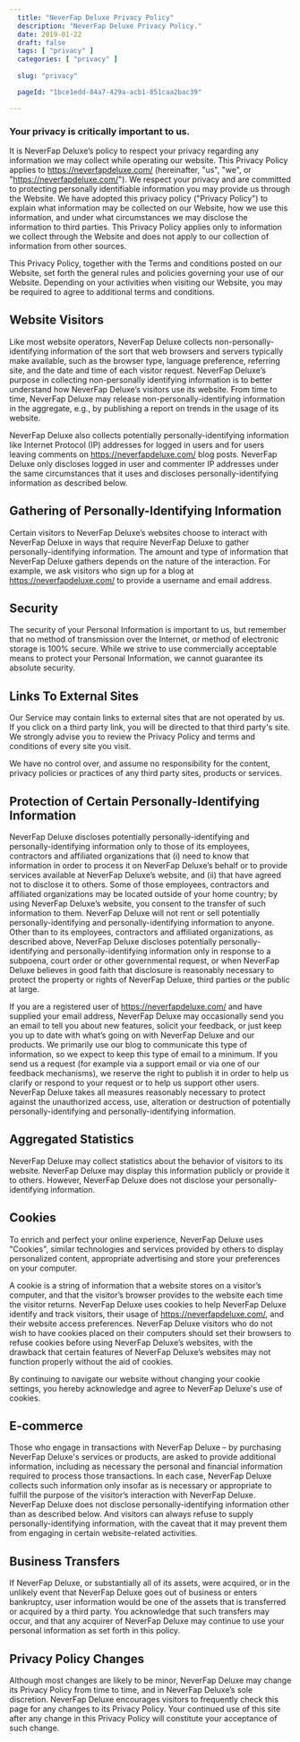 ```yaml
---
  title: "NeverFap Deluxe Privacy Policy"
  description: "NeverFap Deluxe Privacy Policy."
  date: 2019-01-22
  draft: false
  tags: [ "privacy" ]
  categories: [ "privacy" ]
  
  slug: "privacy"

  pageId: "1bce1edd-84a7-429a-acb1-851caa2bac39"

---
```


### Your privacy is critically important to us.
<!-- NeverFap Deluxe is located at:<br/>
<address>
  NeverFap Deluxe<br/> <br/>0434508716			</address>
-->
It is NeverFap Deluxe’s policy to respect your privacy regarding any information we may collect while operating our website. This Privacy Policy applies to <a href="https://neverfapdeluxe.com/">https://neverfapdeluxe.com/</a> (hereinafter, "us", "we", or "https://neverfapdeluxe.com/"). We respect your privacy and are committed to protecting personally identifiable information you may provide us through the Website. We have adopted this privacy policy ("Privacy Policy") to explain what information may be collected on our Website, how we use this information, and under what circumstances we may disclose the information to third parties. This Privacy Policy applies only to information we collect through the Website and does not apply to our collection of information from other sources.

This Privacy Policy, together with the Terms and conditions posted on our Website, set forth the general rules and policies governing your use of our Website. Depending on your activities when visiting our Website, you may be required to agree to additional terms and conditions.

## Website Visitors

Like most website operators, NeverFap Deluxe collects non-personally-identifying information of the sort that web browsers and servers typically make available, such as the browser type, language preference, referring site, and the date and time of each visitor request. NeverFap Deluxe’s purpose in collecting non-personally identifying information is to better understand how NeverFap Deluxe’s visitors use its website. From time to time, NeverFap Deluxe may release non-personally-identifying information in the aggregate, e.g., by publishing a report on trends in the usage of its website.

NeverFap Deluxe also collects potentially personally-identifying information like Internet Protocol (IP) addresses for logged in users and for users leaving comments on https://neverfapdeluxe.com/ blog posts. NeverFap Deluxe only discloses logged in user and commenter IP addresses under the same circumstances that it uses and discloses personally-identifying information as described below.


## Gathering of Personally-Identifying Information

Certain visitors to NeverFap Deluxe’s websites choose to interact with NeverFap Deluxe in ways that require NeverFap Deluxe to gather personally-identifying information. The amount and type of information that NeverFap Deluxe gathers depends on the nature of the interaction. For example, we ask visitors who sign up for a blog at https://neverfapdeluxe.com/ to provide a username and email address.


## Security

The security of your Personal Information is important to us, but remember that no method of transmission over the Internet, or method of electronic storage is 100% secure. While we strive to use commercially acceptable means to protect your Personal Information, we cannot guarantee its absolute security.


<!-- ## Advertisements

Ads appearing on our website may be delivered to users by advertising partners, who may set cookies. These cookies allow the ad server to recognize your computer each time they send you an online advertisement to compile information about you or others who use your computer. This information allows ad networks to, among other things, deliver targeted advertisements that they believe will be of most interest to you. This Privacy Policy covers the use of cookies by NeverFap Deluxe and does not cover the use of cookies by any advertisers.
 -->

## Links To External Sites

Our Service may contain links to external sites that are not operated by us. If you click on a third party link, you will be directed to that third party's site. We strongly advise you to review the Privacy Policy and terms and conditions of every site you visit.

We have no control over, and assume no responsibility for the content, privacy policies or practices of any third party sites, products or services.


<!-- ## Https://neverfapdeluxe.com/ uses Google AdWords for remarketing

Https://neverfapdeluxe.com/ uses the remarketing services to advertise on third party websites (including Google) to previous visitors to our site. It could mean that we advertise to previous visitors who haven’t completed a task on our site, for example using the contact form to make an enquiry. This could be in the form of an advertisement on the Google search results page, or a site in the Google Display Network. Third-party vendors, including Google, use cookies to serve ads based on someone’s past visits. Of course, any data collected will be used in accordance with our own privacy policy and Google’s privacy policy.

You can set preferences for how Google advertises to you using the Google Ad Preferences page, and if you want to you can opt out of interest-based advertising entirely by cookie settings or permanently using a browser plugin.
 -->

## Protection of Certain Personally-Identifying Information

NeverFap Deluxe discloses potentially personally-identifying and personally-identifying information only to those of its employees, contractors and affiliated organizations that (i) need to know that information in order to process it on NeverFap Deluxe’s behalf or to provide services available at NeverFap Deluxe’s website, and (ii) that have agreed not to disclose it to others. Some of those employees, contractors and affiliated organizations may be located outside of your home country; by using NeverFap Deluxe’s website, you consent to the transfer of such information to them. NeverFap Deluxe will not rent or sell potentially personally-identifying and personally-identifying information to anyone. Other than to its employees, contractors and affiliated organizations, as described above, NeverFap Deluxe discloses potentially personally-identifying and personally-identifying information only in response to a subpoena, court order or other governmental request, or when NeverFap Deluxe believes in good faith that disclosure is reasonably necessary to protect the property or rights of NeverFap Deluxe, third parties or the public at large.

If you are a registered user of https://neverfapdeluxe.com/ and have supplied your email address, NeverFap Deluxe may occasionally send you an email to tell you about new features, solicit your feedback, or just keep you up to date with what’s going on with NeverFap Deluxe and our products. We primarily use our blog to communicate this type of information, so we expect to keep this type of email to a minimum. If you send us a request (for example via a support email or via one of our feedback mechanisms), we reserve the right to publish it in order to help us clarify or respond to your request or to help us support other users. NeverFap Deluxe takes all measures reasonably necessary to protect against the unauthorized access, use, alteration or destruction of potentially personally-identifying and personally-identifying information.


## Aggregated Statistics

NeverFap Deluxe may collect statistics about the behavior of visitors to its website. NeverFap Deluxe may display this information publicly or provide it to others. However, NeverFap Deluxe does not disclose your personally-identifying information.


## Cookies

To enrich and perfect your online experience, NeverFap Deluxe uses "Cookies", similar technologies and services provided by others to display personalized content, appropriate advertising and store your preferences on your computer.

A cookie is a string of information that a website stores on a visitor’s computer, and that the visitor’s browser provides to the website each time the visitor returns. NeverFap Deluxe uses cookies to help NeverFap Deluxe identify and track visitors, their usage of https://neverfapdeluxe.com/, and their website access preferences. NeverFap Deluxe visitors who do not wish to have cookies placed on their computers should set their browsers to refuse cookies before using NeverFap Deluxe’s websites, with the drawback that certain features of NeverFap Deluxe’s websites may not function properly without the aid of cookies.

By continuing to navigate our website without changing your cookie settings, you hereby acknowledge and agree to NeverFap Deluxe's use of cookies.


## E-commerce

Those who engage in transactions with NeverFap Deluxe – by purchasing NeverFap Deluxe's services or products, are asked to provide additional information, including as necessary the personal and financial information required to process those transactions. In each case, NeverFap Deluxe collects such information only insofar as is necessary or appropriate to fulfill the purpose of the visitor’s interaction with NeverFap Deluxe. NeverFap Deluxe does not disclose personally-identifying information other than as described below. And visitors can always refuse to supply personally-identifying information, with the caveat that it may prevent them from engaging in certain website-related activities.


## Business Transfers

If NeverFap Deluxe, or substantially all of its assets, were acquired, or in the unlikely event that NeverFap Deluxe goes out of business or enters bankruptcy, user information would be one of the assets that is transferred or acquired by a third party. You acknowledge that such transfers may occur, and that any acquirer of NeverFap Deluxe may continue to use your personal information as set forth in this policy.


## Privacy Policy Changes

Although most changes are likely to be minor, NeverFap Deluxe may change its Privacy Policy from time to time, and in NeverFap Deluxe’s sole discretion. NeverFap Deluxe encourages visitors to frequently check this page for any changes to its Privacy Policy. Your continued use of this site after any change in this Privacy Policy will constitute your acceptance of such change.


<!-- ## Credit & Contact Information

This privacy policy was created at <a style="color:inherit;text-decoration:none;" href="https://termsandconditionstemplate.com/privacy-policy-generator/" title="Privacy policy template generator" target="_blank">termsandconditionstemplate.com</a>. If you have any questions about this Privacy Policy, please contact us via <a href="mailto:">email</a> or <a href="tel:0434508716">phone</a>.
 -->


